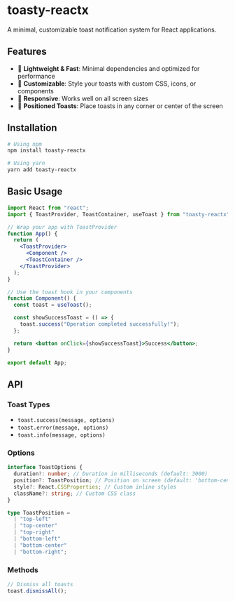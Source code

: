 # toasty-reactx

A minimal, customizable toast notification system for React applications.

## Features

- 🚀 **Lightweight & Fast**: Minimal dependencies and optimized for performance
- 🎨 **Customizable**: Style your toasts with custom CSS, icons, or components
- 📱 **Responsive**: Works well on all screen sizes
- 📍 **Positioned Toasts**: Place toasts in any corner or center of the screen

## Installation

```bash
# Using npm
npm install toasty-reactx

# Using yarn
yarn add toasty-reactx
```

## Basic Usage

```jsx
import React from "react";
import { ToastProvider, ToastContainer, useToast } from "toasty-reactx";

// Wrap your app with ToastProvider
function App() {
  return (
    <ToastProvider>
      <Component />
      <ToastContainer />
    </ToastProvider>
  );
}

// Use the toast hook in your components
function Component() {
  const toast = useToast();

  const showSuccessToast = () => {
    toast.success("Operation completed successfully!");
  };

  return <button onClick={showSuccessToast}>Success</button>;
}

export default App;
```

## API

### Toast Types

- `toast.success(message, options)`
- `toast.error(message, options)`
- `toast.info(message, options)`

### Options

```typescript
interface ToastOptions {
  duration?: number; // Duration in milliseconds (default: 3000)
  position?: ToastPosition; // Position on screen (default: 'bottom-center')
  style?: React.CSSProperties; // Custom inline styles
  className?: string; // Custom CSS class
}

type ToastPosition =
  | "top-left"
  | "top-center"
  | "top-right"
  | "bottom-left"
  | "bottom-center"
  | "bottom-right";
```

### Methods

```typescript
// Dismiss all toasts
toast.dismissAll();
```
